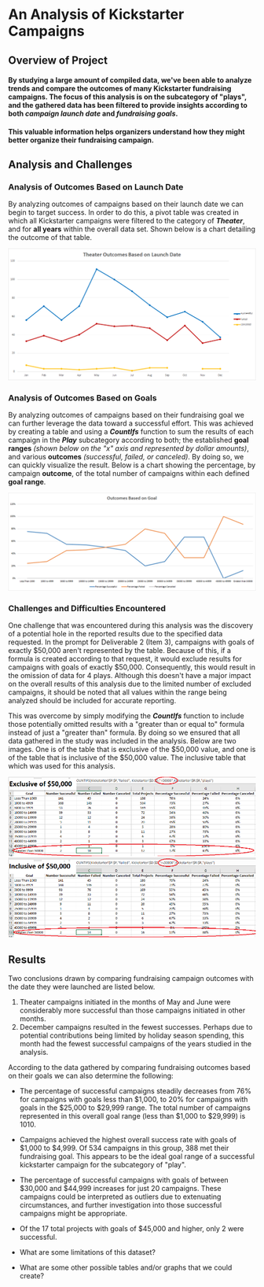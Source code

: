 # An Analysis of Kickstarter Campaigns

## Overview of Project
#### By studying a large amount of compiled data, we've been able to analyze trends and compare the outcomes of many Kickstarter fundraising campaigns.  The focus of this analysis is on the subcategory of "plays", and the gathered data has been filtered to provide insights according to both *campaign launch date* and *fundraising goals*. 

#### This valuable information helps organizers understand how they might better organize their fundraising campaign.


## Analysis and Challenges

### Analysis of Outcomes Based on Launch Date
By analyzing outcomes of campaigns based on their launch date we can begin to target success.  In order to do this, a pivot table was created in which all Kickstarter campaigns were filtered to the category of ***Theater***, and for **all years** within the overall data set.  Shown below is a chart detailing the outcome of that table.

![Theater_Outcomes_vs_Launch.png](https://github.com/frostbrosracing/kickstarter-analysis/blob/main/Resources/Theater_Outcomes_vs_Launch.png)

### Analysis of Outcomes Based on Goals
By analyzing outcomes of campaigns based on their fundraising goal we can further leverage the data toward a successful effort.  This was achieved by creating a table and using a ***CountIfs*** function to sum the results of each campaign in the ***Play*** subcategory according to both; the established **goal ranges** *(shown below on the "x" axis and represented by dollar amounts)*, and various **outcomes** *(successful, failed, or canceled)*.  By doing so, we can quickly visualize the result.  Below is a chart showing the percentage, by campaign **outcome**, of the total number of campaigns within each defined **goal range**.

![Outcomes_vs_Goals.png](https://github.com/frostbrosracing/kickstarter-analysis/blob/main/Resources/Outcomes_vs_Goals.png)

### Challenges and Difficulties Encountered
One challenge that was encountered during this analysis was the discovery of a potential hole in the reported results due to the specified data requested.  In the prompt for Deliverable 2 (Item 3), campaigns with goals of exactly $50,000 aren't represented by the table.  Because of this, if a formula is created according to that request, it would exclude results for campaigns with goals of exactly $50,000.  Consequently, this would result in the omission of data for 4 plays.  Although this doesn't have a major impact on the overall results of this analysis due to the limited number of excluded campaigns, it should be noted that all values within the range being analyzed should be included for accurate reporting.  

This was overcome by simply modifying the ***CountIfs*** function to include those potentially omitted results with a "greater than or equal to" formula instead of just a "greater than" formula.  By doing so we ensured that all data gathered in the study was included in the analysis.  Below are two images.  One is of the table that is exclusive of the $50,000 value, and one is of the table that is inclusive of the $50,000 value.  The inclusive table that which was used for this analysis.

![Goal_ranges_original_table.png](https://github.com/frostbrosracing/kickstarter-analysis/blob/main/Resources/Goal_ranges_original_table.png)
![Goal_ranges_modified_table.png](https://github.com/frostbrosracing/kickstarter-analysis/blob/main/Resources/Goal_ranges_modified_table.png)


## Results

Two conclusions drawn by comparing fundraising campaign outcomes with the date they were launched are listed below.
1.  Theater campaigns initiated in the months of May and June were considerably more successful than those campaigns initiated in other months.
2.  December campaigns resulted in the fewest successes.  Perhaps due to potential contributions being limited by holiday season spending, this month had the fewest successful campaigns of the years studied in the analysis.

According to the data gathered by comparing fundraising outcomes based on their goals we can also determine the following:
- The percentage of successful campaigns steadily decreases from 76% for campaigns with goals less than $1,000, to 20% for campaigns with goals in the $25,000 to $29,999 range.  The total number of campaigns represented in this overall goal range (less than $1,000 to $29,999) is 1010.
- Campaigns achieved the highest overall success rate with goals of $1,000 to $4,999.  Of 534 campaigns in this group, 388 met their fundraising goal.  This appears to be the ideal goal range of a successful kickstarter campaign for the subcategory of "play".
- The percentage of successful campaigns with goals of between $30,000 and $44,999 increases for just 20 campaigns.  These campaigns could be interpreted as outliers due to extenuating circumstances, and further investigation into those successful campaigns might be appropriate.
- Of the 17 total projects with goals of $45,000 and higher, only 2 were successful.


- What are some limitations of this dataset?

- What are some other possible tables and/or graphs that we could create?








